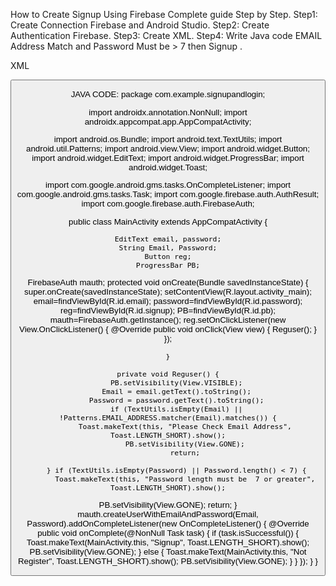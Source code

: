 How to Create Signup Using Firebase Complete guide Step by Step.
Step1: Create Connection Firebase and Android Studio.
Step2: Create Authentication Firebase.
Step3: Create XML.
Step4: Write Java code EMAIL Address Match and Password Must be > 7 then Signup .
  
  
  XML
  <?xml version="1.0" encoding="utf-8"?>
<LinearLayout xmlns:android="http://schemas.android.com/apk/res/android"
    xmlns:app="http://schemas.android.com/apk/res-auto"
    xmlns:tools="http://schemas.android.com/tools"
    android:layout_width="match_parent"
    android:layout_height="match_parent"
    android:orientation="vertical"
    tools:context=".MainActivity">

<TextView
    android:layout_width="match_parent"
    android:layout_height="wrap_content"
    android:text="Signup"
    android:textSize="30sp"
    android:gravity="center"
    android:textStyle="bold"
    android:textColor="@color/purple_700"
    />
    <EditText
        android:layout_width="match_parent"
        android:layout_height="wrap_content"
        android:hint="Enter Your Email"
        android:gravity="center"
        android:id="@+id/email"/>
    <EditText
        android:layout_width="match_parent"
        android:layout_height="wrap_content"
        android:hint="Enter Your Password"
        android:gravity="center"
        android:id="@+id/password"/>
<Button
    android:layout_width="wrap_content"
    android:layout_height="wrap_content"
    android:text="SignUp"
    android:id="@+id/signup"
    />
    <ProgressBar
        android:layout_width="40dp"
        android:layout_height="40dp"
        android:visibility="gone"
        android:layout_gravity="center"
        android:id="@+id/pb"/>
</LinearLayout>


JAVA CODE:
package com.example.signupandlogin;

import androidx.annotation.NonNull;
import androidx.appcompat.app.AppCompatActivity;

import android.os.Bundle;
import android.text.TextUtils;
import android.util.Patterns;
import android.view.View;
import android.widget.Button;
import android.widget.EditText;
import android.widget.ProgressBar;
import android.widget.Toast;

import com.google.android.gms.tasks.OnCompleteListener;
import com.google.android.gms.tasks.Task;
import com.google.firebase.auth.AuthResult;
import com.google.firebase.auth.FirebaseAuth;


public class MainActivity extends AppCompatActivity {

    EditText email, password;
    String Email, Password;
    Button reg;
    ProgressBar PB;
   FirebaseAuth mauth;
    protected void onCreate(Bundle savedInstanceState) {
        super.onCreate(savedInstanceState);
        setContentView(R.layout.activity_main);
email=findViewById(R.id.email);
password=findViewById(R.id.password);
reg=findViewById(R.id.signup);
PB=findViewById(R.id.pb);
mauth=FirebaseAuth.getInstance();
reg.setOnClickListener(new View.OnClickListener() {
            @Override
            public void onClick(View view) {
                Reguser();
            }
        });

    }

    private void Reguser() {
        PB.setVisibility(View.VISIBLE);
        Email = email.getText().toString();
        Password = password.getText().toString();
        if (TextUtils.isEmpty(Email) || !Patterns.EMAIL_ADDRESS.matcher(Email).matches()) {
            Toast.makeText(this, "Please Check Email Address", Toast.LENGTH_SHORT).show();
            PB.setVisibility(View.GONE);
            return;

        } if (TextUtils.isEmpty(Password) || Password.length() < 7) {
            Toast.makeText(this, "Password length must be  7 or greater", Toast.LENGTH_SHORT).show();
PB.setVisibility(View.GONE);
return;
        }
            mauth.createUserWithEmailAndPassword(Email, Password).addOnCompleteListener(new OnCompleteListener<AuthResult>() {
                @Override
                public void onComplete(@NonNull Task<AuthResult> task) {
                    if (task.isSuccessful()) {
                        Toast.makeText(MainActivity.this, "Signup", Toast.LENGTH_SHORT).show();
                        PB.setVisibility(View.GONE);
                    } else {
                        Toast.makeText(MainActivity.this, "Not Register", Toast.LENGTH_SHORT).show();
                        PB.setVisibility(View.GONE);
                    }
                }
            });
        }
    }

